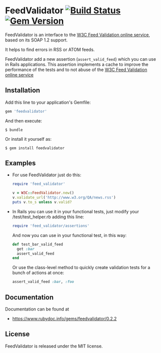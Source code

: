 # FeedValidator [![Build Status](https://travis-ci.org/edgar/feedvalidator.png?branch=master)](https://travis-ci.org/edgar/feedvalidator) [![Gem Version](https://badge.fury.io/rb/feedvalidator.svg)](http://badge.fury.io/rb/feedvalidator)

FeedValidator is an interface to the [W3C Feed Validation online service](http://validator.w3.org/feed/),
based on its SOAP 1.2 support.

It helps to find errors in RSS or ATOM feeds.

FeedValidator add a new assertion (`assert_valid_feed`) which you can use in Rails applications.
This assertion implements a cache to improve the performance of the tests and to not abuse of the
[W3C Feed Validation online service](http://validator.w3.org/feed/)


## Installation

Add this line to your application's Gemfile:

```ruby
gem 'feedvalidator'
```

And then execute:

    $ bundle

Or install it yourself as:

    $ gem install feedvalidator


## Examples

* For use FeedValidator just do this:

    ```ruby
    require 'feed_validator'

    v = W3C::FeedValidator.new()
    v.validate_url('http://www.w3.org/QA/news.rss')
    puts v.to_s unless v.valid?
    ```

* In Rails you can use it in your functional tests, just modify your /test/test_helper.rb adding this line:

    ```ruby
    require 'feed_validator/assertions'
    ```

  And now you can use in your functional test, in this way:

    ```ruby
    def test_bar_valid_feed
      get :bar
      assert_valid_feed
    end
    ```

  Or use the class-level method to quickly create validation tests for a bunch of actions at once:

    ```ruby
    assert_valid_feed :bar, :foo
    ```

## Documentation

Documentation can be found at

* https://www.rubydoc.info/gems/feedvalidator/0.2.2

## License

FeedValidator is released under the MIT license.
